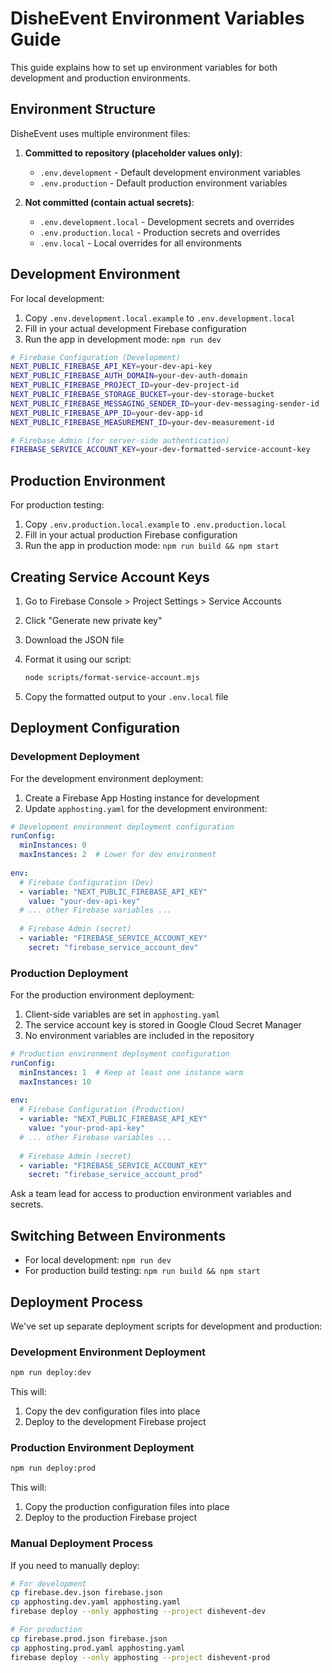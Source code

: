 # DisheEvent Environment Variables Guide

This guide explains how to set up environment variables for both development and production environments.

## Environment Structure

DisheEvent uses multiple environment files:

1. **Committed to repository (placeholder values only)**:
   - `.env.development` - Default development environment variables
   - `.env.production` - Default production environment variables

2. **Not committed (contain actual secrets)**:
   - `.env.development.local` - Development secrets and overrides
   - `.env.production.local` - Production secrets and overrides
   - `.env.local` - Local overrides for all environments

## Development Environment

For local development:

1. Copy `.env.development.local.example` to `.env.development.local`
2. Fill in your actual development Firebase configuration
3. Run the app in development mode: `npm run dev`

```bash
# Firebase Configuration (Development)
NEXT_PUBLIC_FIREBASE_API_KEY=your-dev-api-key
NEXT_PUBLIC_FIREBASE_AUTH_DOMAIN=your-dev-auth-domain
NEXT_PUBLIC_FIREBASE_PROJECT_ID=your-dev-project-id
NEXT_PUBLIC_FIREBASE_STORAGE_BUCKET=your-dev-storage-bucket
NEXT_PUBLIC_FIREBASE_MESSAGING_SENDER_ID=your-dev-messaging-sender-id
NEXT_PUBLIC_FIREBASE_APP_ID=your-dev-app-id
NEXT_PUBLIC_FIREBASE_MEASUREMENT_ID=your-dev-measurement-id

# Firebase Admin (for server-side authentication)
FIREBASE_SERVICE_ACCOUNT_KEY=your-dev-formatted-service-account-key
```

## Production Environment

For production testing:

1. Copy `.env.production.local.example` to `.env.production.local`
2. Fill in your actual production Firebase configuration
3. Run the app in production mode: `npm run build && npm start`

## Creating Service Account Keys

1. Go to Firebase Console > Project Settings > Service Accounts
2. Click "Generate new private key"
3. Download the JSON file
4. Format it using our script:

   ```bash
   node scripts/format-service-account.mjs
   ```

5. Copy the formatted output to your `.env.local` file

## Deployment Configuration

### Development Deployment

For the development environment deployment:

1. Create a Firebase App Hosting instance for development
2. Update `apphosting.yaml` for the development environment:

```yaml
# Development environment deployment configuration
runConfig:
  minInstances: 0
  maxInstances: 2  # Lower for dev environment
  
env:
  # Firebase Configuration (Dev)
  - variable: "NEXT_PUBLIC_FIREBASE_API_KEY"
    value: "your-dev-api-key"
  # ... other Firebase variables ...
  
  # Firebase Admin (secret)
  - variable: "FIREBASE_SERVICE_ACCOUNT_KEY"
    secret: "firebase_service_account_dev"
```

### Production Deployment

For the production environment deployment:

1. Client-side variables are set in `apphosting.yaml`
2. The service account key is stored in Google Cloud Secret Manager
3. No environment variables are included in the repository

```yaml
# Production environment deployment configuration
runConfig:
  minInstances: 1  # Keep at least one instance warm
  maxInstances: 10
  
env:
  # Firebase Configuration (Production)
  - variable: "NEXT_PUBLIC_FIREBASE_API_KEY"
    value: "your-prod-api-key"
  # ... other Firebase variables ...
  
  # Firebase Admin (secret)
  - variable: "FIREBASE_SERVICE_ACCOUNT_KEY"
    secret: "firebase_service_account_prod"
```

Ask a team lead for access to production environment variables and secrets.

## Switching Between Environments

- For local development: `npm run dev`
- For production build testing: `npm run build && npm start`

## Deployment Process

We've set up separate deployment scripts for development and production:

### Development Environment Deployment

```bash
npm run deploy:dev
```

This will:

1. Copy the dev configuration files into place
2. Deploy to the development Firebase project

### Production Environment Deployment

```bash
npm run deploy:prod
```

This will:

1. Copy the production configuration files into place
2. Deploy to the production Firebase project

### Manual Deployment Process

If you need to manually deploy:

```bash
# For development
cp firebase.dev.json firebase.json
cp apphosting.dev.yaml apphosting.yaml
firebase deploy --only apphosting --project dishevent-dev

# For production
cp firebase.prod.json firebase.json
cp apphosting.prod.yaml apphosting.yaml
firebase deploy --only apphosting --project dishevent-prod
```
